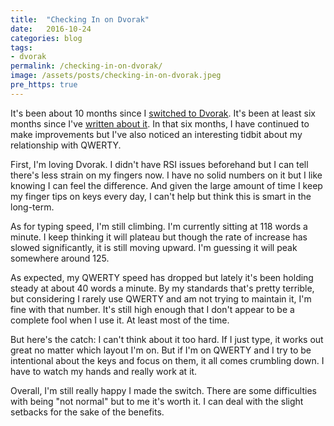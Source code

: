 ```yaml
---
title:  "Checking In on Dvorak"
date:   2016-10-24
categories: blog
tags:
- dvorak
permalink: /checking-in-on-dvorak/
image: /assets/posts/checking-in-on-dvorak.jpeg
pre_https: true
---
```

It's been about 10 months since I [switched to Dvorak](http://joebuhlig.com/dvorak-transition/). It's been at least six months since I've [written about it](http://joebuhlig.com/is-dvorak-worth-it/). In that six months, I have continued to make improvements but I've also noticed an interesting tidbit about my relationship with QWERTY.
<!--more-->

First, I'm loving Dvorak. I didn't have RSI issues beforehand but I can tell there's less strain on my fingers now. I have no solid numbers on it but I like knowing I can feel the difference. And given the large amount of time I keep my finger tips on keys every day, I can't help but think this is smart in the long-term.

As for typing speed, I'm still climbing. I'm currently sitting at 118 words a minute. I keep thinking it will plateau but though the rate of increase has slowed significantly, it is still moving upward. I'm guessing it will peak somewhere around 125.

As expected, my QWERTY speed has dropped but lately it's been holding steady at about 40 words a minute. By my standards that's pretty terrible, but considering I rarely use QWERTY and am not trying to maintain it, I'm fine with that number. It's still high enough that I don't appear to be a complete fool when I use it. At least most of the time.

But here's the catch: I can't think about it too hard. If I just type, it works out great no matter which layout I'm on. But if I'm on QWERTY and I try to be intentional about the keys and focus on them, it all comes crumbling down. I have to watch my hands and really work at it. 

Overall, I'm still really happy I made the switch. There are some difficulties with being "not normal" but to me it's worth it. I can deal with the slight setbacks for the sake of the benefits.
